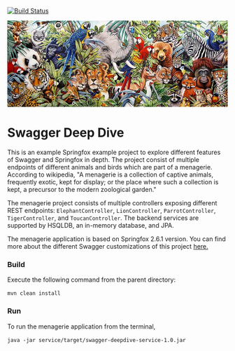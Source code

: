 [![Build Status][travis-badge]][travis-badge-url]

![](./img/menagerie.jpg)

Swagger Deep Dive
======================
This is an example Springfox example project to explore different features of Swagger and Springfox in depth. 
The project consist of multiple endpoints of different animals and birds which are part of a menagerie. According to wikipedia, 
"A menagerie is a collection of captive animals, frequently exotic, kept for display; or the place where such a 
collection is kept, a precursor to the modern zoological garden."

The menagerie project consists of multiple controllers exposing different REST endpoints: `ElephantController`, 
`LionController`, `ParrotController`, `TigerController`, and `ToucanController`. The backend services are supported by 
HSQLDB, an in-memory database, and JPA.

The menagerie application is based on Springfox 2.6.1 version. You can find more about the different Swagger 
customizations of this project [here.](https://github.com/indrabasak/swagger-deepdive/wiki)

### Build
Execute the following command from the parent directory:
```
mvn clean install
```

### Run
To run the menagerie application from the terminal,
```
java -jar service/target/swagger-deepdive-service-1.0.jar
```

[travis-badge]: https://travis-ci.org/indrabasak/swagger-deepdive.svg?branch=master
[travis-badge-url]: https://travis-ci.org/indrabasak/swagger-deepdive/